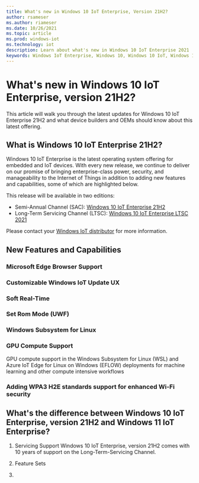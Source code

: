 ```yaml
---
title: What's new in Windows 10 IoT Enterprise, Version 21H2?
author: rsameser
ms.author: riameser
ms.date: 10/26/2021
ms.topic: article
ms.prod: windows-iot
ms.technology: iot
description: Learn about what's new in Windows 10 IoT Enterprise 2021
keywords: Windows IoT Enterprise, Windows 10, Windows 10 IoT, Windows 10 IoT Enterprise, LTSC, SAC, Windows 11
---
```


# What's new in Windows 10 IoT Enterprise, version 21H2?

This article will walk you through the latest updates for Windows 10 IoT Enterprise 21H2 and what device builders and OEMs should know about this latest offering.


## What is Windows 10 IoT Enterprise 21H2?
Windows 10 IoT Enterprise is the latest operating system offering for embedded and IoT devices. With every new release, we continue to deliver on our promise of bringing enterprise-class power, security, and manageability to the Internet of Things in addition to adding new features and capabilities, some of which are highlighted below.

This release will be available in two editions:
* Semi-Annual Channel (SAC): [Windows 10 IoT Enterprise 21H2]()
* Long-Term Servicing Channel (LTSC): [Windows 10 IoT Enterprise LTSC 2021]()

Please contact your [Windows IoT distributor](https://aka.ms/IoTDistributorList) for more information.


## New Features and Capabilities

### Microsoft Edge Browser Support

### Customizable Windows IoT Update UX

### Soft Real-Time

### Set Rom Mode (UWF)

### Windows Subsystem for Linux

### GPU Compute Support
GPU compute support in the Windows Subsystem for Linux (WSL) and Azure IoT Edge for Linux on Windows (EFLOW) deployments for machine learning and other compute intensive workflows

### Adding WPA3 H2E standards support for enhanced Wi-Fi security





## What's the difference between Windows 10 IoT Enterprise, version 21H2 and Windows 11 IoT Enterprise?

1. Servicing Support
Windows 10 IoT Enterprise, version 21H2 comes with 10 years of support on the Long-Term-Servicing Channel.

2. Feature Sets

3.
